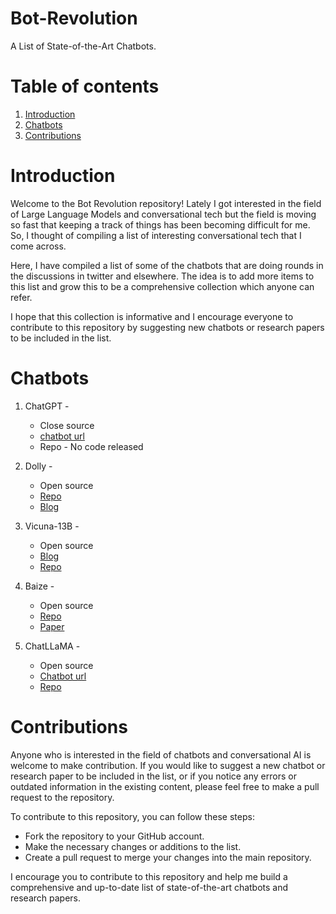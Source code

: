 # Bot-Revolution
A List of State-of-the-Art Chatbots.

# Table of contents
1. [Introduction](#Introduction)
2. [Chatbots](#Chatbots)
3. [Contributions](#Contributions)

# Introduction
Welcome to the Bot Revolution repository! Lately I got interested in the field of Large Language Models and conversational tech but the field is moving so fast that keeping a track of things has been becoming difficult for me. So, I thought of compiling a list of interesting conversational tech that I come across.

Here, I have compiled a list of some of the chatbots that are doing rounds in the discussions in twitter and elsewhere. The idea is to add more items to this list and grow this to be a comprehensive collection which anyone can refer.

I hope that this collection is informative and I encourage everyone to contribute to this repository by suggesting new chatbots or research papers to be included in the list.

# Chatbots
1. ChatGPT -
    * Close source 
	* [chatbot url](https://openai.com/blog/chatgpt)
    * Repo - No code released

2. Dolly -
    * Open source
	* [Repo](https://github.com/databrickslabs/dolly)
    * [Blog](https://www.databricks.com/blog/2023/03/24/hello-dolly-democratizing-magic-chatgpt-open-models.html)

3. Vicuna-13B - 
    * Open source
	* [Blog](https://t.co/adKUFLeXM0)
    * [Repo](https://t.co/GKkIT4dhoW)

4. Baize -
	* Open source
	* [Repo](https://t.co/vRreV3f4El)
    * [Paper](https://t.co/dE4TZdPHa6)

5. ChatLLaMA -
	* Open source
	* [Chatbot url](https://chatllama.baseten.co/)
    * [Repo](https://github.com/basetenlabs/alpaca-7b-truss)

# Contributions
Anyone who is interested in the field of chatbots and conversational AI is welcome to make contribution. If you would like to suggest a new chatbot or research paper to be included in the list, or if you notice any errors or outdated information in the existing content, please feel free to make a pull request to the repository.

To contribute to this repository, you can follow these steps:
* Fork the repository to your GitHub account.
* Make the necessary changes or additions to the list.
* Create a pull request to merge your changes into the main repository.

I encourage you to contribute to this repository and help me build a comprehensive and up-to-date list of state-of-the-art chatbots and research papers.
